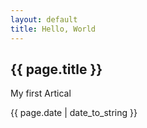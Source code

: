 ```yaml
---
layout: default
title: Hello, World
---
```

<h2>{{ page.title }}</h2>

<p>My first Artical</p>

<p>{{ page.date | date_to_string }}</p>